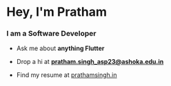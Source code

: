 <h1>Hey, I'm Pratham</h1>

<h3>I am a Software Developer</h3>

- Ask me about **anything Flutter**

- Drop a hi at **pratham.singh_asp23@ashoka.edu.in**

- Find my resume at [prathamsingh.in](https://prathamsingh.in)
